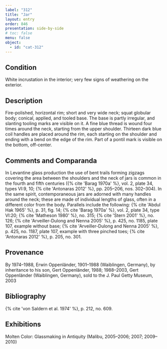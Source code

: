 ```yaml
---
label: "312"
title: "Jar"
layout: entry
order: 846
presentation: side-by-side
# toc: false
menu: false
object:
  - id: "cat-312"
---
```


## Condition

White incrustation in the interior; very few signs of weathering on the exterior.

## Description

Fire-polished, horizontal rim; short and very wide neck; squat globular body; conical, applied, and tooled base. The base is partly irregular, and slanting tooling marks are visible on it. A fine blue thread is wound four times around the neck, starting from the upper shoulder. Thirteen dark blue coil handles are placed around the rim, each starting on the shoulder and ending with a bend on the edge of the rim. Part of a pontil mark is visible on the bottom, off-center.

## Comments and Comparanda

In Levantine glass production the use of bent trails forming zigzags covering the area between the shoulders and the neck of jars is common in the fourth and fifth centuries ({% cite 'Barag 1970a' %}, vol. 2, plate 34, types VI:9, 10; {% cite 'Antonaras 2012' %}, pp. 205–206, nos. 302–304). In the same spirit, contemporaneous jars are adorned with many handles around the neck; these are made of individual lengths of glass, often in a different color from the body. Parallels include the following: {% cite 'Abdul Hak 1965' %}, p. 31, fig. 14; {% cite 'Barag 1970a' %}, vol. 2, plate 34, type VI:20; {% cite 'Matheson 1980' %}, no. 315; {% cite 'Stern 2001' %}, no. 126; {% cite 'Arveiller-Dulong and Nenna 2005' %}, p. 425, no. 1185, plate 107, example without base; {% cite 'Arveiller-Dulong and Nenna 2005' %}, p. 425, no. 1187, plate 107, example with three pinched toes; {% cite 'Antonaras 2012' %}, p. 205, no. 301.

## Provenance

By 1974–1988, Erwin Oppenländer, 1901–1988 (Waiblingen, Germany), by inheritance to his son, Gert Oppenländer, 1988; 1988–2003, Gert Oppenländer (Waiblingen, Germany), sold to the J. Paul Getty Museum, 2003

## Bibliography

{% cite 'von Saldern et al. 1974' %}, p. 212, no. 609.

## Exhibitions

Molten Color: Glassmaking in Antiquity (Malibu, 2005–2006; 2007; 2009–2010)